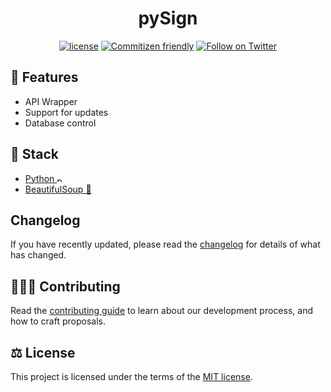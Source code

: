 <h1 align="center">pySign</h1>

<div align="center">

[![license](https://img.shields.io/badge/license-MIT-blue.svg)](https://github.com/blackboardd/yarn-project-template/blob/main/LICENSE) [![Commitizen friendly](https://img.shields.io/badge/commitizen-friendly-brightgreen.svg)](http://commitizen.github.io/cz-cli/) [![Follow on Twitter](https://img.shields.io/twitter/follow/blkboardd.svg?label=follow+blkboardd)](https://twitter.com/blkboardd)

</div>

## 👠 Features

- API Wrapper
- Support for updates
- Database control

## 🧱 Stack

- [Python <img src=".github/images/icons/python/favicon.ico" alt="python" height="10"/>](https://github.com/python)
- [BeautifulSoup 🍲](https://code.launchpad.net/~leonardr/beautifulsoup/bs4)

## Changelog

If you have recently updated, please read the [changelog](/docs/CHANGELOG.md) for details of what has changed.

## 🧑‍🤝‍🧑 Contributing

Read the [contributing guide](/docs/CONTRIBUTING.md) to learn about our development process, and how to craft proposals.

## ⚖️ License

This project is licensed under the terms of the [MIT license](/docs/LICENSE).
